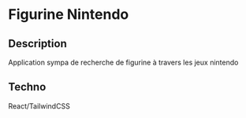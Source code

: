 # Figurine Nintendo

## Description

Application sympa de recherche de figurine à travers les jeux nintendo

## Techno

React/TailwindCSS

